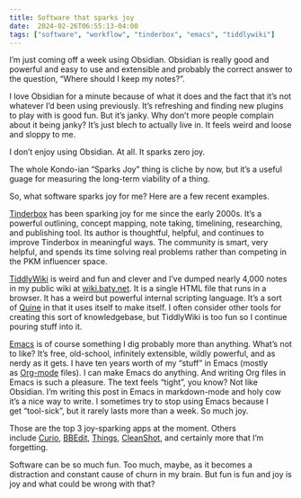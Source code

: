 ```yaml
---
title: Software that sparks joy
date:  2024-02-26T06:55:13-04:00
tags: ["software", "workflow", "tinderbox", "emacs", "tiddlywiki"]
---
```


I’m just coming off a week using Obsidian. Obsidian is really good and powerful and easy to use and extensible and probably the correct answer to the question, “Where should I keep my notes?”.

I love Obsidian for a minute because of what it does and the fact that it’s not whatever I’d been using previously. It’s refreshing and finding new plugins to play with is good fun. But it’s janky. Why don’t more people complain about it being janky? It’s just blech to actually live in. It feels weird and loose and sloppy to me.

I don’t enjoy using Obsidian. At all. It sparks zero joy.

The whole Kondo-ian “Sparks Joy” thing is cliche by now, but it’s a useful guage for measuring the long-term viability of a thing.

So, what software sparks joy for me? Here are a few recent examples.

[Tinderbox](https://eastgate.com/Tinderbox) has been sparking joy for me since the early 2000s. It’s a powerful outlining, concept mapping, note taking, timelining, researching, and publishing tool. Its author is thoughtful, helpful, and continues to improve Tinderbox in meaningful ways. The community is smart, very helpful, and spends its time solving real problems rather than competing in the PKM influencer space.

[TiddlyWiki](https://tiddlywiki.com/) is weird and fun and clever and I’ve dumped nearly 4,000 notes in my public wiki at [wiki.baty.net](https://wiki.baty.net/). It is a single HTML file that runs in a browser. It has a weird but powerful internal scripting language. It’s a sort of [Quine](https://en.wikipedia.org/wiki/Quine_(computing)) in that it uses itself to make itself. I often consider other tools for creating this sort of knowledgebase, but TiddlyWiki is too fun so I continue pouring stuff into it.

[Emacs](https://www.gnu.org/software/emacs/) is of course something I dig probably more than anything. What’s not to like? It’s free, old-school, infinitely extensible, wildly powerful, and as nerdy as it gets. I have ten years worth of my “stuff” in Emacs (mostly as [Org-mode](https://orgmode.org/) files). I can make Emacs do anything. And writing Org files in Emacs is such a pleasure. The text feels “tight”, you know? Not like Obsidian. I’m writing this post in Emacs in markdown-mode and holy cow it’s a nice way to write. I sometimes try to stop using Emacs because I get “tool-sick”, but it rarely lasts more than a week. So much joy.

Those are the top 3 joy-sparking apps at the moment. Others include [Curio](https://zengobi.com/curio/), [BBEdit](https://www.barebones.com/products/bbedit/index.html), [Things](https://culturedcode.com/things/), [CleanShot](https://cleanshot.com/), and certainly more that I’m forgetting.


Software can be so much fun. Too much, maybe, as it becomes a distraction and constant cause of churn in my brain. But fun is fun and joy is joy and what could be wrong with that?

